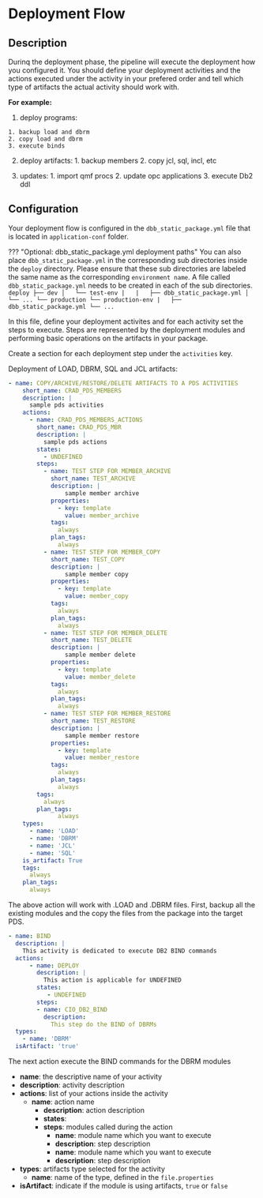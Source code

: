 # Deployment Flow

## Description

Durinq the deployment phase, the pipeline will execute the deployment how you configured it. You should define your deployment activities and the actions executed under the activity in your prefered order and tell which type of artifacts the actual activity should work with.

**For example:**

 1.  deploy programs:

    1. backup load and dbrm
    2. copy load and dbrm
    3. execute binds


  2. deploy artifacts:
    1. backup members
    2. copy jcl, sql, incl, etc

  3. updates:
    1. import qmf procs
    2. update opc applications
    3. execute Db2 ddl

## Configuration

Your deployment flow is configured in the `dbb_static_package.yml` file that is located in `application-conf` folder.

??? "Optional: dbb_static_package.yml deployment paths"
    You can also place `dbb_static_package.yml` in the corresponding sub directories inside the `deploy` directory. Please ensure that these sub directories are labeled the same name as the corresponding `environment name`. A file called `dbb_static_package.yml` needs to be created in each of the sub directories.
    ```
    deploy
    ├── dev
    │   └── test-env
    |   |   ├── dbb_static_package.yml
    │   └── ...
    └── production
        └── production-env
        |   ├── dbb_static_package.yml
        └── ...
    ```


In this file, define your deployment activites and for each activity set the steps to execute. Steps are represented by the deployment modules and performing basic operations on the artifacts in your package.

Create a section for each deployment step under the `activities` key.

Deployment of LOAD, DBRM, SQL and JCL artifacts:
``` yml
- name: COPY/ARCHIVE/RESTORE/DELETE ARTIFACTS TO A PDS ACTIVITIES
    short_name: CRAD_PDS_MEMBERS
    description: |
      sample pds activities
    actions:
      - name: CRAD_PDS_MEMBERS_ACTIONS
        short_name: CRAD_PDS_MBR
        description: |
          sample pds actions
        states:
          - UNDEFINED
        steps:
          - name: TEST STEP FOR MEMBER_ARCHIVE
            short_name: TEST_ARCHIVE
            description: |
                sample member archive
            properties:
              - key: template
                value: member_archive
            tags:
              always
            plan_tags:
              always
          - name: TEST STEP FOR MEMBER_COPY
            short_name: TEST_COPY
            description: |
                sample member copy
            properties:
              - key: template
                value: member_copy
            tags:
              always
            plan_tags:
              always
          - name: TEST STEP FOR MEMBER_DELETE
            short_name: TEST_DELETE
            description: |
                sample member delete
            properties:
              - key: template
                value: member_delete
            tags:
              always
            plan_tags:
              always
          - name: TEST STEP FOR MEMBER_RESTORE
            short_name: TEST_RESTORE
            description: |
                sample member restore
            properties:
              - key: template
                value: member_restore
            tags:
              always
            plan_tags:
              always
        tags:
          always
        plan_tags:
              always
    types:
      - name: 'LOAD'
      - name: 'DBRM'
      - name: 'JCL'
      - name: 'SQL'
    is_artifact: True
    tags:
      always
    plan_tags:
      always
```

The above action will work with .LOAD and .DBRM files. First, backup all the existing modules and the copy the files from the package into the target PDS.

``` yml
- name: BIND
  description: |
    This activity is dedicated to execute DB2 BIND commands
  actions:
      - name: DEPLOY
        description: |
          This action is applicable for UNDEFINED
        states:
           - UNDEFINED
        steps:
        - name: CIO_DB2_BIND
          description:
            This step do the BIND of DBRMs
  types:
    - name: 'DBRM'
  isArtifact: 'true'
```

The next action execute the BIND commands for the DBRM modules

- **name**: the descriptive name of your activity
- **description**: activity description
- **actions**: list of your actions inside the activity
    - **name**: action name
        - **description**: action description
        - **states**:
        - **steps**: modules called during the action
            - **name**: module name which you want to execute
            - **description**: step description
            - **name**: module name which you want to execute
            - **description**: step description
- **types**: artifacts type selected for the activity
    - **name**: name of the type, defined in the `file.properties`
- **isArtifact**: indicate if the module is using artifacts, `true` or `false`



